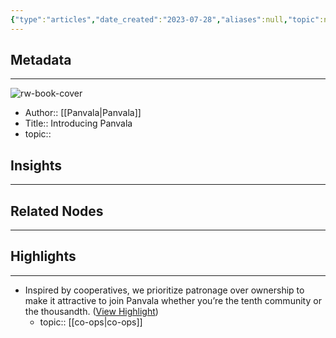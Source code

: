 ```yaml
---
{"type":"articles","date_created":"2023-07-28","aliases":null,"topic":null,"url":"https://media.consensys.net/introducing-panvala-8cb9db97c316","layout":null,"banner":null,"dg-publish":true,"tags":null,"permalink":"/300-biblio/200-articles/introducing-panvala/","dgPassFrontmatter":true,"created":"2023-10-20T12:44:19.000-05:00","updated":"2023-10-20T12:44:19.000-05:00"}
---
```


## Metadata
---
![rw-book-cover](https://miro.medium.com/v2/resize:fit:1200/1*yqhZgTfjJAUw9KqLtmkC_A.jpeg)
- Author:: [[Panvala\|Panvala]]
- Title:: Introducing Panvala
- topic::  



## Insights
---
## Related Nodes
---

## Highlights 
---
- Inspired by cooperatives, we prioritize patronage over ownership to make it attractive to join Panvala whether you’re the tenth community or the thousandth. ([View Highlight](https://read.readwise.io/read/01h6ebdskvdq61zpwrqspy7500))
    - topic:: [[co-ops\|co-ops]] 
